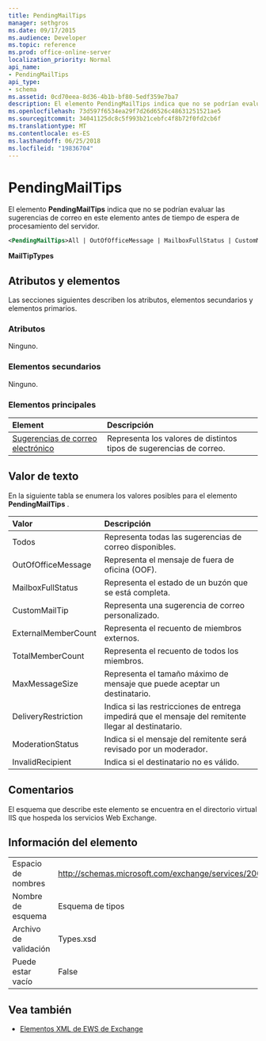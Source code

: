 ```yaml
---
title: PendingMailTips
manager: sethgros
ms.date: 09/17/2015
ms.audience: Developer
ms.topic: reference
ms.prod: office-online-server
localization_priority: Normal
api_name:
- PendingMailTips
api_type:
- schema
ms.assetid: 0cd70eea-8d36-4b1b-bf80-5edf359e7ba7
description: El elemento PendingMailTips indica que no se podrían evaluar las sugerencias de correo en este elemento antes de tiempo de espera de procesamiento del servidor.
ms.openlocfilehash: 73d597f6534ea29f7d26d6526c48631251521ae5
ms.sourcegitcommit: 34041125dc8c5f993b21cebfc4f8b72f0fd2cb6f
ms.translationtype: MT
ms.contentlocale: es-ES
ms.lasthandoff: 06/25/2018
ms.locfileid: "19836704"
---
```

# <a name="pendingmailtips"></a>PendingMailTips

El elemento **PendingMailTips** indica que no se podrían evaluar las sugerencias de correo en este elemento antes de tiempo de espera de procesamiento del servidor. 
  
```XML
<PendingMailTips>All | OutOfOfficeMessage | MailboxFullStatus | CustomMailTip | ExternalMemberCount | TotalMemberCount | MaxMessageSize | DeliveryRestriction | ModerateStatus | InvalidRecipient</PendingMailTips>
```

 **MailTipTypes**
## <a name="attributes-and-elements"></a>Atributos y elementos

Las secciones siguientes describen los atributos, elementos secundarios y elementos primarios.
  
### <a name="attributes"></a>Atributos

Ninguno.
  
### <a name="child-elements"></a>Elementos secundarios

Ninguno.
  
### <a name="parent-elements"></a>Elementos principales

|**Element**|**Descripción**|
|:-----|:-----|
|[Sugerencias de correo electrónico](mailtips.md) <br/> |Representa los valores de distintos tipos de sugerencias de correo.  <br/> |
   
## <a name="text-value"></a>Valor de texto

En la siguiente tabla se enumera los valores posibles para el elemento **PendingMailTips** . 
  
|**Valor**|**Descripción**|
|:-----|:-----|
|Todos  <br/> |Representa todas las sugerencias de correo disponibles.  <br/> |
|OutOfOfficeMessage  <br/> |Representa el mensaje de fuera de oficina (OOF).  <br/> |
|MailboxFullStatus  <br/> |Representa el estado de un buzón que se está completa.  <br/> |
|CustomMailTip  <br/> |Representa una sugerencia de correo personalizado.  <br/> |
|ExternalMemberCount  <br/> |Representa el recuento de miembros externos.  <br/> |
|TotalMemberCount  <br/> |Representa el recuento de todos los miembros.  <br/> |
|MaxMessageSize  <br/> |Representa el tamaño máximo de mensaje que puede aceptar un destinatario.  <br/> |
|DeliveryRestriction  <br/> |Indica si las restricciones de entrega impedirá que el mensaje del remitente llegar al destinatario.  <br/> |
|ModerationStatus  <br/> |Indica si el mensaje del remitente será revisado por un moderador.  <br/> |
|InvalidRecipient  <br/> |Indica si el destinatario no es válido.  <br/> |
   
## <a name="remarks"></a>Comentarios

El esquema que describe este elemento se encuentra en el directorio virtual IIS que hospeda los servicios Web Exchange.
  
## <a name="element-information"></a>Información del elemento

|||
|:-----|:-----|
|Espacio de nombres  <br/> |http://schemas.microsoft.com/exchange/services/2006/types  <br/> |
|Nombre de esquema  <br/> |Esquema de tipos  <br/> |
|Archivo de validación  <br/> |Types.xsd  <br/> |
|Puede estar vacío  <br/> |False  <br/> |
   
## <a name="see-also"></a>Vea también



- [Elementos XML de EWS de Exchange](ews-xml-elements-in-exchange.md)

